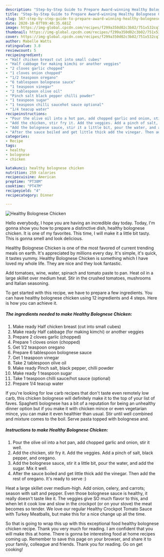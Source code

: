 ```yaml
---
description: "Step-by-Step Guide to Prepare Award-winning Healthy Bolognese Chicken"
title: "Step-by-Step Guide to Prepare Award-winning Healthy Bolognese Chicken"
slug: 567-step-by-step-guide-to-prepare-award-winning-healthy-bolognese-chicken
date: 2020-10-07T09:40:35.681Z
image: https://img-global.cpcdn.com/recipes/f299a350d02c3b02/751x532cq70/healthy-bolognese-chicken-recipe-main-photo.jpg
thumbnail: https://img-global.cpcdn.com/recipes/f299a350d02c3b02/751x532cq70/healthy-bolognese-chicken-recipe-main-photo.jpg
cover: https://img-global.cpcdn.com/recipes/f299a350d02c3b02/751x532cq70/healthy-bolognese-chicken-recipe-main-photo.jpg
author: Mabelle Watts
ratingvalue: 3.8
reviewcount: 5
recipeingredient:
- "Half chicken breast cut into small cubes"
- "Half cabbage for making kimchi or another veggies"
- "2 cloves garlic chopped"
- "1 cloves onion chopped"
- "1/2 teaspoon oregano"
- "6 tablespoon bolognese sauce"
- "1 teaspoon vinegar"
- "2 tablespoon olive oil"
- "Pinch salt black pepper chilli powder"
- "1 teaspoon sugar"
- "1 teaspoon chilli saucehot sauce optional"
- "1/4 teacup water"
recipeinstructions:
- "Pour the olive oil into a hot pan, add chopped garlic and onion, stir it well."
- "Add the chicken, stir fry it. Add the veggies. Add a pinch of salt, black pepper, and oregano."
- "Add the bolognese sauce, stir it a little bit, pour the water, and add the sugar. Mix it well."
- "After the sauce boiled and get little thick add the vinegar. Then add the rest of oregano. It&#39;s ready to serve :)"
categories:
- Recipe
tags:
- healthy
- bolognese
- chicken

katakunci: healthy bolognese chicken 
nutrition: 259 calories
recipecuisine: American
preptime: "PT38M"
cooktime: "PT47M"
recipeyield: "4"
recipecategory: Dinner

---
```



![Healthy Bolognese Chicken](https://img-global.cpcdn.com/recipes/f299a350d02c3b02/751x532cq70/healthy-bolognese-chicken-recipe-main-photo.jpg)

Hello everybody, I hope you are having an incredible day today. Today, I'm gonna show you how to prepare a distinctive dish, healthy bolognese chicken. It is one of my favorites. This time, I will make it a little bit tasty. This is gonna smell and look delicious.

Healthy Bolognese Chicken is one of the most favored of current trending meals on earth. It's appreciated by millions every day. It's simple, it's quick, it tastes yummy. Healthy Bolognese Chicken is something which I have loved my whole life. They are nice and they look fantastic.

Add tomatoes, wine, water, spinach and tomato paste to pan. Heat oil in a large skillet over medium heat. Stir in the crushed tomatoes, mushrooms and Italian seasoning.


To get started with this recipe, we have to prepare a few ingredients. You can have healthy bolognese chicken using 12 ingredients and 4 steps. Here is how you can achieve it.

<!--inarticleads1-->

##### The ingredients needed to make Healthy Bolognese Chicken:

1. Make ready Half chicken breast (cut into small cubes)
1. Make ready Half cabbage (for making kimchi) or another veggies
1. Prepare 2 cloves garlic (chopped)
1. Prepare 1 cloves onion (chopped)
1. Get 1/2 teaspoon oregano
1. Prepare 6 tablespoon bolognese sauce
1. Get 1 teaspoon vinegar
1. Take 2 tablespoon olive oil
1. Make ready Pinch salt, black pepper, chilli powder
1. Make ready 1 teaspoon sugar
1. Take 1 teaspoon chilli sauce/hot sauce (optional)
1. Prepare 1/4 teacup water


If you&#39;re looking for low carb recipes that don&#39;t taste even remotely low carb, this chicken bolognese will definitely make it to the top of your list of faves. Spaghetti bolognese has a bit of a reputation for being an unhealthy dinner option but if you make it with chicken mince or even vegetarian mince, you can make it even healthier than usual. Stir until well combined and mixture comes to the boil. Serve pasta topped with bolognese and. 

<!--inarticleads2-->

##### Instructions to make Healthy Bolognese Chicken:

1. Pour the olive oil into a hot pan, add chopped garlic and onion, stir it well.
1. Add the chicken, stir fry it. Add the veggies. Add a pinch of salt, black pepper, and oregano.
1. Add the bolognese sauce, stir it a little bit, pour the water, and add the sugar. Mix it well.
1. After the sauce boiled and get little thick add the vinegar. Then add the rest of oregano. It&#39;s ready to serve :)


Heat a large skillet over medium-high. Add onion, celery, and carrots; season with salt and pepper. Even those bolognese sauce is healthy, it really doesn&#39;t taste like it. The veggies give SO much flavor to this, and when let it cook low and slow in the crockpot (or on your stove) the meat becomes so tender. We love our regular Healthy Crockpot Tomato Sauce with Turkey Meatballs, but make this for a nice change up all the time. 

So that is going to wrap this up with this exceptional food healthy bolognese chicken recipe. Thank you very much for reading. I am confident that you will make this at home. There is gonna be interesting food at home recipes coming up. Remember to save this page on your browser, and share it to your family, colleague and friends. Thank you for reading. Go on get cooking!
